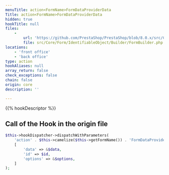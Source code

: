 ```yaml
---
menuTitle: action<FormName>FormDataProviderData
Title: action<FormName>FormDataProviderData
hidden: true
hookTitle: null
files:
    -
        url: 'https://github.com/PrestaShop/PrestaShop/blob/8.0.x/src/Core/Form/IdentifiableObject/Builder/FormBuilder.php'
        file: src/Core/Form/IdentifiableObject/Builder/FormBuilder.php
locations:
    - 'front office'
    - 'back office'
type: action
hookAliases: null
array_return: false
check_exceptions: false
chain: false
origin: core
description: ''

---
```


{{% hookDescriptor %}}

## Call of the Hook in the origin file

```php
$this->hookDispatcher->dispatchWithParameters(
    'action' . $this->camelize($this->getFormName()) . 'FormDataProviderData',
    [
        'data' => &$data,
        'id' => $id,
        'options' => &$options,
    ]
);
```
